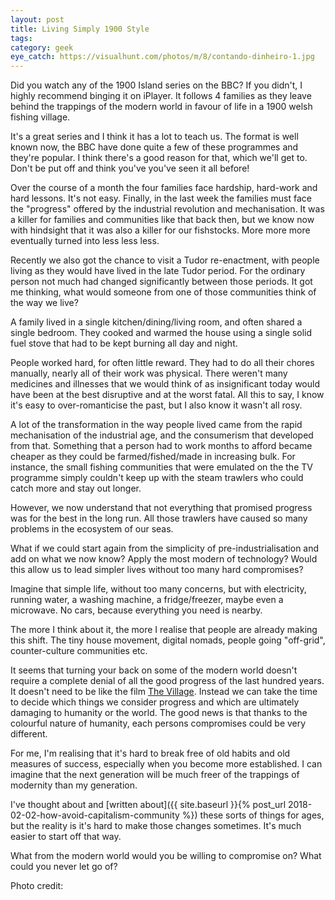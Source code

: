 ```yaml
---
layout: post
title: Living Simply 1900 Style
tags: 
category: geek
eye_catch: https://visualhunt.com/photos/m/8/contando-dinheiro-1.jpg
---
```


Did you watch any of the 1900 Island series on the BBC? If you didn't, I highly recommend binging it on iPlayer. It follows 4 families as they leave behind the trappings of the modern world in favour of life in a 1900 welsh fishing village.

It's a great series and I think it has a lot to teach us. The format is well known now, the BBC have done quite a few of these programmes and they're popular. I think there's a good reason for that, which we'll get to. Don't be put off and think you've you've seen it all before!

<!--more-->

Over the course of a month the four families face hardship, hard-work and hard lessons. It's not easy. Finally, in the last week the families must face the "progress" offered by the industrial revolution and mechanisation. It was a killer for families and communities like that back then, but we know now with hindsight that it was also a killer for our fishstocks. More more more eventually turned into less less less.

Recently we also got the chance to visit a Tudor re-enactment, with people living as they would have lived in the late Tudor period. For the ordinary person not much had changed significantly between those periods. It got me thinking, what would someone from one of those communities think of the way we live?

A family lived in a single kitchen/dining/living room, and often shared a single bedroom. They cooked and warmed the house using a single solid fuel stove that had to be kept burning all day and night.

People worked hard, for often little reward. They had to do all their chores manually, nearly all of their work was physical. There weren't many medicines and illnesses that we would think of as insignificant today would have been at the best disruptive and at the worst fatal. All this to say, I know it's easy to over-romanticise the past, but I also know it wasn't all rosy.

A lot of the transformation in the way people lived came from the rapid mechanisation of the industrial age, and the consumerism that developed from that. Something that a person had to work months to afford became cheaper as they could be farmed/fished/made in increasing bulk. For instance, the small fishing communities that were emulated on the the TV programme simply couldn't keep up with the steam trawlers who could catch more and stay out longer.

However, we now understand that not everything that promised progress was for the best in the long run. All those trawlers have caused so many problems in the ecosystem of our seas.

What if we could start again from the simplicity of pre-industrialisation and add on what we now know? Apply the most modern of technology? Would this allow us to lead simpler lives without too many hard compromises?

Imagine that simple life, without too many concerns, but with electricity, running water, a washing machine, a fridge/freezer, maybe even a microwave. No cars, because everything you need is nearby.

The more I think about it, the more I realise that people are already making this shift. The tiny house movement, digital nomads, people going "off-grid", counter-culture communities etc.

It seems that turning your back on some of the modern world doesn't require a complete denial of all the good progress of the last hundred years. It doesn't need to be like the film [The Village](https://en.wikipedia.org/wiki/The_Village_(2004_film)). Instead we can take the time to decide which things we consider progress and which are ultimately damaging to humanity or the world. The good news is that thanks to the colourful nature of humanity, each persons compromises could be very different.

For me, I'm realising that it's hard to break free of old habits and old measures of success, especially when you become more established. I can imagine that the next generation will be much freer of the trappings of modernity than my generation.

I've thought about and [written about]({{ site.baseurl }}{% post_url 2018-02-02-how-avoid-capitalism-community %}) these sorts of things for ages, but the reality is it's hard to make those changes sometimes. It's much easier to start off that way.

What from the modern world would you be willing to compromise on? What could you never let go of?

Photo credit:
